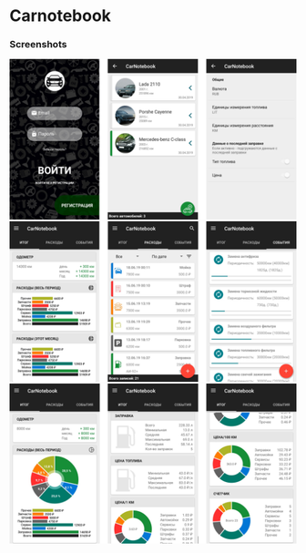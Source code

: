 # Carnotebook
### Screenshots
![](https://raw.githubusercontent.com/eruvis/Carnotebook/main/screenshots/1.jpg)
![](https://raw.githubusercontent.com/eruvis/Carnotebook/main/screenshots/2.jpg)
![](https://raw.githubusercontent.com/eruvis/Carnotebook/main/screenshots/3.jpg)

